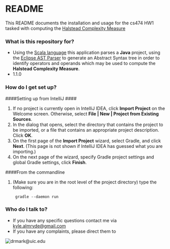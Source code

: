 # README #

This README documents the installation and usage for the cs474 HW1 tasked with computing the
[Halstead Complexity Measure](https://en.wikipedia.org/wiki/Halstead_complexity_measures)  

### What is this repository for? ###

* Using the [Scala language](http://www.scala-lang.org/) this application parses a **Java** project, using the 
[Eclipse AST Parser](https://www.eclipse.org/articles/article.php?file=Article-JavaCodeManipulation_AST/index.html) 
to generate an Abstract Syntax tree in order to identify operators and operands which may be used to compute the 
**Halstead Complexity Measure**.  
* 1.1.0

### How do I get set up? ###

####Setting up from IntelliJ ####

1) If no project is currently open in IntelliJ IDEA, click **Import Project** on the Welcome screen. Otherwise, select **File | New | Project from Existing Sources**.
2) In the dialog that opens, select the directory that contains the project to be imported, or a file that contains an appropriate project description. Click **OK**.
3) On the first page of the **Import Project** wizard, select Gradle, and click **Next**. (This page is not shown if IntelliJ IDEA has guessed what you are importing.)
4) On the next page of the wizard, specify Gradle project settings and global Gradle settings, click **Finish**.

####From the commandline 

1) (Make sure you are in the root level of the project directory) type the following:

        gradle --daemon run
         
### Who do I talk to? ###

* If you have any specific questions contact me via [kyle.almryde@gmail.com](kyle.almryde@gmail.com)
* If you have any complaints, please direct them to 

![drmark@uic.edu](https://www.cs.uic.edu/~drmark/index_htm_files/3017.jpg)